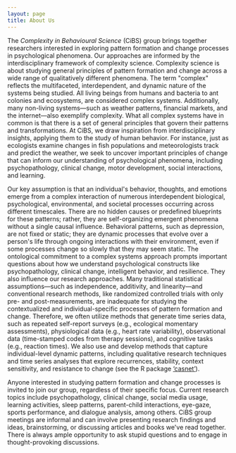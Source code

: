 ```yaml
---
layout: page
title: About Us
---
```


The *Complexity in Behavioural Science* (CiBS) group brings together researchers interested in exploring pattern formation and change processes in psychological phenomena. Our approaches are informed by the interdisciplinary framework of complexity science. Complexity science is about studying general principles of pattern formation and change across a wide range of qualitatively different phenomena. The term "complex" reflects the multifaceted, interdependent, and dynamic nature of the systems being studied. All living beings from humans and bacteria to ant colonies and ecosystems, are considered complex systems. Additionally, many non-living systems—such as weather patterns, financial markets, and the internet—also exemplify complexity. What all complex systems have in common is that there is a set of general principles that govern their patterns and transformations. At CiBS, we draw inspiration from interdisciplinary insights, applying them to the study of human behavior. For instance, just as ecologists examine changes in fish populations and meteorologists track and predict the weather, we seek to uncover important principles of change that can inform our understanding of psychological phenomena, including psychopathology, clinical change, motor development, social interactions, and learning.

Our key assumption is that an individual's behavior, thoughts, and emotions emerge from a complex interaction of numerous interdependent biological, psychological, environmental, and societal processes occurring across different timescales. There are no hidden causes or predefined blueprints for these patterns; rather, they are self-organizing emergent phenomena without a single causal influence. Behavioral patterns, such as depression, are not fixed or static; they are dynamic processes that evolve over a person's life through ongoing interactions with their environment, even if some processes change so slowly that they may seem static. The ontological commitment to a complex systems approach prompts important questions about how we understand psychological constructs like psychopathology, clinical change, intelligent behavior, and resilience. They also influence our research approaches. Many traditional statistical assumptions—such as independence, additivity, and linearity—and conventional research methods, like randomized controlled trials with only pre- and post-measurements, are inadequate for studying the contextualized and individual-specific processes of pattern formation and change. Therefore, we often utilize methods that generate time series data, such as repeated self-report surveys (e.g., ecological momentary assessments), physiological data (e.g., heart rate variability), observational data (time-stamped codes from therapy sessions), and cognitive tasks (e.g., reaction times). We also use and develop methods that capture individual-level dynamic patterns, including qualitative research techniques and time series analyses that explore recurrences, stability, context sensitivity, and resistance to change (see the R package [‘casnet’](https://fredhasselman.com/casnet/)).

Anyone interested in studying pattern formation and change processes is invited to join our group, regardless of their specific focus. Current research topics include psychopathology, clinical change, social media usage, learning activities, sleep patterns, parent-child interactions, eye-gaze, sports performance, and dialogue analysis, among others. CiBS group meetings are informal and can involve presenting research findings and ideas, brainstorming, or discussing articles and books we've read together. There is always ample opportunity to ask stupid questions and to engage in thought-provoking discussions.

